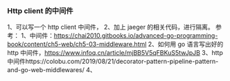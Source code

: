 
### Http client 的中间件

1、可以写一个 http client 中间件，
2、加上 jaeger 的相关代码，进行隔离。 
参考：
1、中间件：https://chai2010.gitbooks.io/advanced-go-programming-book/content/ch5-web/ch5-03-middleware.html 
2、如何用 go 语言写出好的 http 中间件，https://www.infoq.cn/article/mjBB5V5qFBKuS5twJpJB
3、http 中间件https://colobu.com/2019/08/21/decorator-pattern-pipeline-pattern-and-go-web-middlewares/
4、